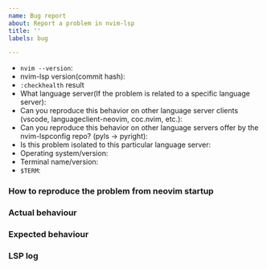 ```yaml
---
name: Bug report
about: Report a problem in nvim-lsp
title: ''
labels: bug

---
```


<!-- Before reporting: search existing issues. Note that this repository implements configuration and initialization of language servers. Implementation of the language server spec itself is located in the neovim core repository-->

- `nvim --version`:
- nvim-lsp version(commit hash):
- `:checkhealth` result
- What language server(If the problem is related to a specific language server):
- Can you reproduce this behavior on other language server clients (vscode, languageclient-neovim, coc.nvim, etc.):
- Can you reproduce this behavior on other language servers offer by the nvim-lspconfig repo? (pyls -> pyright):
- Is this problem isolated to this particular language server:
- Operating system/version:
- Terminal name/version:
- `$TERM`:

### How to reproduce the problem from neovim startup

### Actual behaviour

### Expected behaviour

### LSP log
<!-- Please add vim.lsp.set_log_level("debug") to your lua block in init.vim and paste a link to your log file, located at $HOME/.local/share/nvim/lsp.log -->
